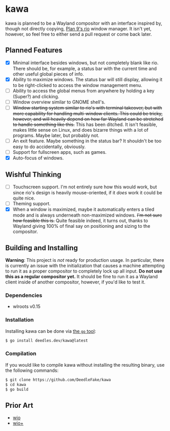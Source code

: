 kawa
====

kawa is planned to be a Wayland compositor with an interface inspired by, though not directly copying, [Plan 9's rio](https://en.wikipedia.org/wiki/Rio_(windowing_system)) window manager. It isn't yet, however, so feel free to either send a pull request or come back later.

Planned Features
----------------

- [X] Minimal interface besides windows, but not completely blank like rio. There should be, for example, a status bar with the current time and other useful global pieces of info.
- [X] Ability to maximize windows. The status bar will still display, allowing it to be right-clicked to access the window management menu.
- [ ] Ability to access the global menus from anywhere by holding a key (Super?) and clicking.
- [ ] Window overview similar to GNOME shell's.
- [ ] ~~Window starting system similar to rio's with terminal takeover, but with more capability for handling multi-window clients. This could be tricky, however, and will heavily depend on how far Wayland can be stretched to handle something like this.~~ This has been ditched. It isn't feasible, makes little sense on Linux, and does bizarre things with a lot of programs. Maybe later, but probably not.
- [ ] An exit feature. Maybe something in the status bar? It shouldn't be too easy to do accidentally, obviously.
- [ ] Support for fullscreen apps, such as games.
- [X] Auto-focus of windows.

Wishful Thinking
----------------

- [ ] Touchscreen support. I'm not entirely sure how this would work, but since rio's design is heavily mouse-oriented, if it _does_ work it could be quite nice.
- [ ] Theming support.
- [X] When a window is maximized, maybe it automatically enters a tiled mode and is always underneath non-maximized windows. ~~I'm not sure how feasible this is.~~ Quite feasible indeed, it turns out, thanks to Wayland giving 100% of final say on positioning and sizing to the compositor.

Building and Installing
-----------------------

**Warning**: This project is _not_ ready for production usage. In particular, there is currently an issue with the initialization that causes a machine attempting to run it as a proper compositor to completely lock up all input. **Do not use this as a regular compositor yet.** It should be fine to run it as a Wayland client inside of another compositor, however, if you'd like to test it.

### Dependencies

* wlroots v0.15

### Installation

Installing kawa can be done via [the `go` tool](https://pkg.go.dev/cmd/go):

```bash
$ go install deedles.dev/kawa@latest
```

### Compilation

If you would like to compile kawa without installing the resulting binary, use the following commands:

```bash
$ git clone https://github.com/DeedleFake/kawa
$ cd kawa
$ go build
```

Prior Art
---------

* [wio](https://gitlab.com/Rubo/wio)
* [wio+](https://notabug.org/Leon_Plickat/wio-plus)